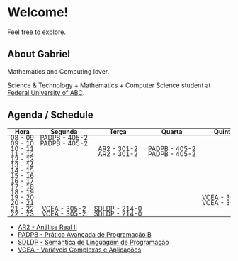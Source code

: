# Welcome!

Feel free to explore.

## About Gabriel

Mathematics and Computing lover.

Science & Technology + Mathematics + Computer Science student at [Federal University of ABC](https://www.ufabc.edu.br/).

## Agenda / Schedule

<style>
  table, td {
    width: 100%;
    white-space: nowrap;
    font-size: 1.0em;
    line-height: 0.5;
  }
</style>

|  Hora   |    Segunda    |     Terça     |    Quarta     |    Quinta    |     Sexta     |
|:-------:|:-------------:|:-------------:|:-------------:|:------------:|:-------------:|
| 08 - 09 | PADPB - 405-2 |               |               |              |  AR2 - 301-2  |
| 09 - 10 | PADPB - 405-2 |               |               |              |  AR2 - 301-2  |
| 10 - 11 |               |  AR2 - 301-2  | PADPB - 405-2 |              |      IC       |
| 11 - 12 |               |  AR2 - 301-2  | PADPB - 405-2 |              |      IC       |
| 12 - 13 |               |               |               |              |               |
| 13 - 14 |               |               |               |              |               |
| 14 - 15 |               |               |               |              |               |
| 15 - 16 |               |               |               |              |               |
| 16 - 17 |               |               |               |              |               |
| 17 - 18 |               |               |               |              |               |
| 18 - 19 |               |               |               |              |               |
| 19 - 20 |               |               |               | VCEA - 305-2 | SDLDP - 214-0 |
| 20 - 21 |               |               |               | VCEA - 305-2 | SDLDP - 214-0 | 
| 21 - 22 | VCEA - 305-2  | SDLDP - 214-0 |               |              |               |
| 22 - 23 | VCEA - 305-2  | SDLDP - 214-0 |               |              |               |

- [AR2 - Análise Real II](Quads/Q25.2/AR2.md)
- [PADPB - Prática Avançada de Programação B](Quads/Q25.2/PADPB.md)
- [SDLDP - Semântica de Linguagem de Programação](Quads/Q25.2/SDLDP.md)
- [VCEA - Variáveis Complexas e Aplicações](Quads/Q25.2/VCEA.md)
